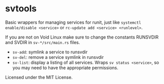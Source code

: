 # svtools
Basic wrappers for managing services for runit, just like `systemctl enable/disable <service>` or `rc-update add <service> <runlevel>`.

If you are not on Void Linux make sure to change the constants RUNSVDIR and SVDIR in `sv-*/src/main.rs` files.

- `sv-add`: symlink a service to runsvdir
- `sv-del`: remove a service symlink in runsvdir
- `sv-list`: display a listing of all services. Wraps `sv status <service>`, so you may need to have the appropriate permissions.

Licensed under the MIT License.
